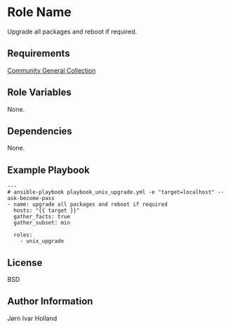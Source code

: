 Role Name
=========

Upgrade all packages and reboot if required.

Requirements
------------

[Community General Collection](https://galaxy.ansible.com/community/general)

Role Variables
--------------

None.

Dependencies
------------

None.

Example Playbook
----------------

    ---
    # ansible-playbook playbook_unix_upgrade.yml -e "target=localhost" --ask-become-pass
    - name: upgrade all packages and reboot if required
      hosts: "{{ target }}"
      gather_facts: true
      gather_subset: min

      roles:
        - unix_upgrade

License
-------

BSD

Author Information
------------------

Jørn Ivar Holland
